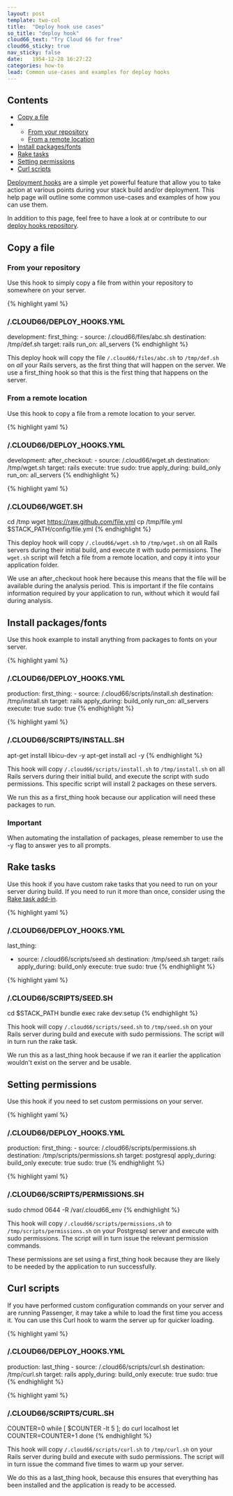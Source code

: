 ```yaml
---
layout: post
template: two-col
title:  "Deploy hook use cases"
so_title: "deploy hook"
cloud66_text: "Try Cloud 66 for free"
cloud66_sticky: true
nav_sticky: false
date:   1954-12-28 16:27:22
categories: how-to
lead: Common use-cases and examples for deploy hooks
---
```


<h2>Contents</h2>
<ul class="page-toc">
	<li>
		<a href="#copy">Copy a file</a>
	</li>
	    <li>
            <ul>
                <li><a href="#repo">From your repository</a></li>
            </ul>
            <ul>
                <li><a href="#remote">From a remote location</a></li>
            </ul>
        </li>
	<li>
		<a href="#install">Install packages/fonts</a>
	</li>
	<li>
		<a href="#rake">Rake tasks</a>
	</li>
	<li>
		<a href="#permissions">Setting permissions</a>
	</li>
	<li>
		<a href="#curl">Curl scripts</a>
	</li>
</ul>

[Deployment hooks](/stack-features/deploy-hooks.html) are a simple yet powerful feature that allow you to take action at various points during your stack build and/or deployment. This help page will outline some common use-cases and examples of how you can use them.

In addition to this page, feel free to have a look at or contribute to our <a href="https://github.com/cloud66/deploy_hooks" target="_blank">deploy hooks repository</a>.

<h2 id="copy">Copy a file</h2>

<h3 id="repo">From your repository</h3>

Use this hook to simply copy a file from within your repository to somewhere on your server.

{% highlight yaml %}
### /.CLOUD66/DEPLOY_HOOKS.YML ###

development:
    first_thing:
      - source: /.cloud66/files/abc.sh
        destination: /tmp/def.sh
        target: rails
        run_on: all_servers
{% endhighlight %}

This deploy hook will copy the file `/.cloud66/files/abc.sh` to `/tmp/def.sh` on _all_ your Rails servers, as the first thing that will happen on the server. We use a first_thing hook so that this is the first thing that happens on the server.

<h3 id="remote">From a remote location</h3>

Use this hook to copy a file from a remote location to your server.

{% highlight yaml %}
### /.CLOUD66/DEPLOY_HOOKS.YML ###

development:
    after_checkout:
      - source: /.cloud66/wget.sh
        destination: /tmp/wget.sh
        target: rails
        execute: true
        sudo: true
        apply_during: build_only
        run_on: all_servers
{% endhighlight %}

{% highlight yaml %}
### /.CLOUD66/WGET.SH ###

cd /tmp
wget https://raw.github.com/file.yml
cp /tmp/file.yml $STACK_PATH/config/file.yml
{% endhighlight %}

This deploy hook will copy `/.cloud66/wget.sh` to `/tmp/wget.sh` on all Rails servers during their initial build, and execute it with sudo permissions.
The `wget.sh` script will fetch a file from a remote location, and copy it into your application folder.

We use an after_checkout hook here because this means that the file will be available during the analysis period. This is important if the file contains information required by your application to run, without which it would fail during analysis.

<h2 id="install">Install packages/fonts</h2>

Use this hook example to install anything from packages to fonts on your server.

{% highlight yaml %}
### /.CLOUD66/DEPLOY_HOOKS.YML ###

production:
    first_thing:
      - source: /.cloud66/scripts/install.sh
        destination: /tmp/install.sh
        target: rails
        apply_during: build_only
        run_on: all_servers
        execute: true
        sudo: true
{% endhighlight %}

{% highlight yaml %}
### /.CLOUD66/SCRIPTS/INSTALL.SH ###

apt-get install libicu-dev -y
apt-get install acl -y
{% endhighlight %}

This hook will copy `/.cloud66/scripts/install.sh` to `/tmp/install.sh` on all Rails servers during their initial build, and execute the script with sudo permissions. This specific script will install 2 packages on these servers.

We run this as a first_thing hook because our application will need these packages to run.

<div class="notice">
    <h3>Important</h3>
    <p>When automating the installation of packages, please remember to use the -y flag to answer yes to all prompts.</p>
</div>

<h2 id="rake">Rake tasks</h2>

Use this hook if you have custom rake tasks that you need to run on your server during build. If you need to run it more than once, consider using the [Rake task add-in](/add-ins/rake-task.html).

{% highlight yaml %}
### /.CLOUD66/DEPLOY_HOOKS.YML ###

last_thing:
  - source: /.cloud66/scripts/seed.sh
    destination: /tmp/seed.sh
    target: rails
    apply_during: build_only
    execute: true
    sudo: true
{% endhighlight %}

{% highlight yaml %}
### /.CLOUD66/SCRIPTS/SEED.SH ###

cd $STACK_PATH
bundle exec rake dev:setup
{% endhighlight %}

This hook will copy `/.cloud66/scripts/seed.sh` to `/tmp/seed.sh` on your Rails server during build and execute with sudo permissions. The script will in turn run the rake task.

We run this as a last_thing hook because if we ran it earlier the application wouldn't exist on the server and be usable.

<h2 id="permissions">Setting permissions</h2>
Use this hook if you need to set custom permissions on your server.

{% highlight yaml %}
### /.CLOUD66/DEPLOY_HOOKS.YML ###

production:
    first_thing:
      - source: /.cloud66/scripts/permissions.sh
        destination: /tmp/scripts/permissions.sh
        target: postgresql
        apply_during: build_only
        execute: true
        sudo: true
{% endhighlight %}

{% highlight yaml %}
### /.CLOUD66/SCRIPTS/PERMISSIONS.SH ###

sudo chmod 0644 -R /var/.cloud66_env
{% endhighlight %}

This hook will copy `/.cloud66/scripts/permissions.sh` to `/tmp/scripts/permissions.sh` on your Postgresql server and execute with sudo permissions. The script will in turn issue the relevant permission commands.

These permissions are set using a first_thing hook because they are likely to be needed by the application to run successfully.

<h2 id="curl">Curl scripts</h2>
If you have performed custom configuration commands on your server and are running Passenger, it may take a while to load the first time you access it. You can use this Curl hook to warm the server up for quicker loading.

{% highlight yaml %}
### /.CLOUD66/DEPLOY_HOOKS.YML ###

production:
    last_thing
      - source: /.cloud66/scripts/curl.sh
        destination: /tmp/curl.sh
        target: rails
        apply_during: build_only
        execute: true
        sudo: true
{% endhighlight %}

{% highlight yaml %}
### /.CLOUD66/SCRIPTS/CURL.SH ###

COUNTER=0
while [  $COUNTER -lt 5 ]; do
    curl localhost
    let COUNTER=COUNTER+1
done
{% endhighlight %}

This hook will copy `/.cloud66/scripts/curl.sh` to `/tmp/curl.sh` on your Rails server during build and execute with sudo permissions. The script will in turn issue the command five times to warm up your server.

We do this as a last_thing hook, because this ensures that everything has been installed and the application is ready to be accessed.
